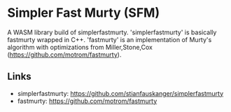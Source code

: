 # Simpler Fast Murty (SFM)

A WASM library build of simplerfastmurty. 'simplerfastmurty' is basically fastmurty wrapped in C++. 'fastmurty' is an
implementation of Murty's algorithm with optimizations from Miller,Stone,Cox (https://github.com/motrom/fastmurty). 

## Links
* simplerfastmurty: https://github.com/stianfauskanger/simplerfastmurty
* fastmurty: https://github.com/motrom/fastmurty
